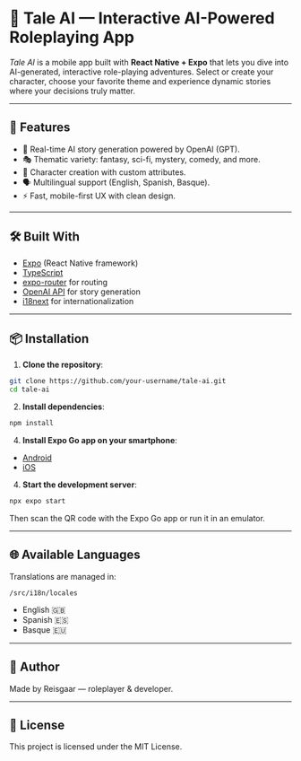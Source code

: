 # 📖 Tale AI — Interactive AI-Powered Roleplaying App

*Tale AI* is a mobile app built with **React Native + Expo** that lets you dive into AI-generated, interactive role-playing adventures. Select or create your character, choose your favorite theme and experience dynamic stories where your decisions truly matter.

---

## 🚀 Features

* 🤖 Real-time AI story generation powered by OpenAI (GPT).
* 🎭 Thematic variety: fantasy, sci-fi, mystery, comedy, and more.
* 🧙 Character creation with custom attributes.
* 🗣️ Multilingual support (English, Spanish, Basque).
* ⚡ Fast, mobile-first UX with clean design.

---

## 🛠️ Built With

* [Expo](https://expo.dev/) (React Native framework)
* [TypeScript](https://www.typescriptlang.org/)
* [expo-router](https://expo.github.io/router/) for routing
* [OpenAI API](https://platform.openai.com/) for story generation
* [i18next](https://www.i18next.com/) for internationalization

---

## 📦 Installation

1. **Clone the repository**:

```bash
git clone https://github.com/your-username/tale-ai.git
cd tale-ai
```

2. **Install dependencies**:

```bash
npm install
```

4. **Install Expo Go app on your smartphone**:

* [Android](https://play.google.com/store/apps/details?id=host.exp.exponent&hl=es_419)
* [iOS](https://apps.apple.com/es/app/expo-go/id982107779)

4. **Start the development server**:

```bash
npx expo start
```

Then scan the QR code with the Expo Go app or run it in an emulator.

---

## 🌐 Available Languages

Translations are managed in:

```
/src/i18n/locales
```

* English 🇬🇧
* Spanish 🇪🇸
* Basque 🇪🇺

---

## 👤 Author

Made by Reisgaar — roleplayer & developer.

---

## 📄 License

This project is licensed under the MIT License.
